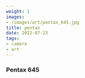 ```yaml
---
weight: 1
images:
- /images/art/pentax_645.jpg
title: pentax
date: 2022-07-23
tags:
- camera
- art
---
```


### Pentax 645

